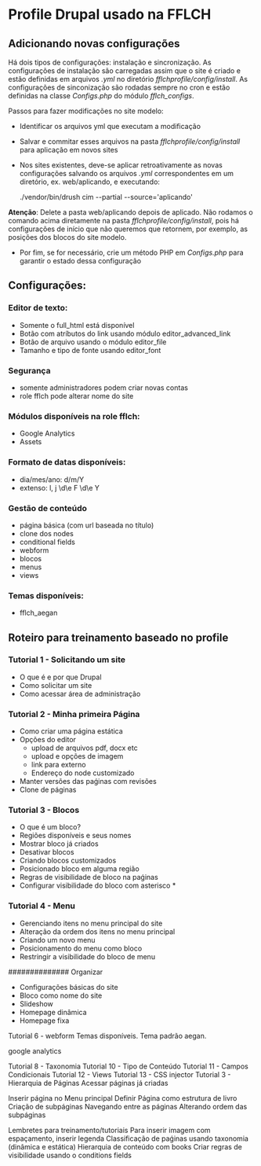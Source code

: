 # Profile Drupal usado na FFLCH

## Adicionando novas configurações

Há dois tipos de configurações: instalação e sincronização.
As configurações de instalação são carregadas assim que o site é criado
e estão definidas em arquivos *.yml* no diretório *fflchprofile/config/install*.
As configurações de sinconização são rodadas sempre no cron e estão
definidas na classe *Configs.php* do módulo *fflch_configs*.

Passos para fazer modificações no site modelo:

 - Identificar os arquivos yml que executam a modificação
 - Salvar e commitar esses arquivos na pasta *fflchprofile/config/install* para aplicação em novos sites 
 - Nos sites existentes, deve-se aplicar retroativamente as novas configurações salvando os arquivos *.yml* correspondentes em um diretório, ex. web/aplicando, e executando:

    ./vendor/bin/drush cim --partial --source='aplicando'

<b>Atenção</b>: Delete a pasta web/aplicando depois de aplicado. Não rodamos o comando acima diretamente na pasta *fflchprofile/config/install*, pois há configurações de início que não queremos que retornem, por exemplo, as posições dos blocos do site modelo.
 - Por fim, se for necessário, crie um método PHP em *Configs.php* para garantir o estado dessa configuração

## Configurações:

### Editor de texto:

 - Somente o full_html está disponível
 - Botão com atríbutos do link usando módulo editor_advanced_link
 - Botão de arquivo usando o módulo editor_file
 - Tamanho e tipo de fonte usando editor_font

### Segurança

 - somente administradores podem criar novas contas
 - role fflch pode alterar nome do site

### Módulos disponíveis na role fflch:

 - Google Analytics
 - Assets

### Formato de datas disponíveis:

 - dia/mes/ano: d/m/Y
 - extenso: l, j \d\e F \d\e Y

### Gestão de conteúdo

 - página básica (com url baseada no título)
 - clone dos nodes
 - conditional fields
 - webform
 - blocos
 - menus
 - views

### Temas disponíveis:

 - fflch_aegan

## Roteiro para treinamento baseado no profile

### Tutorial 1 - Solicitando um site

 - O que é e por que Drupal
 - Como solicitar um site
 - Como acessar área de administração

### Tutorial 2 - Minha primeira Página

 - Como criar uma página estática
 - Opções do editor
   - upload de arquivos pdf, docx etc
   - upload e opções de imagem
   - link para externo
   - Endereço do node customizado
 - Manter versões das paǵinas com revisões
 - Clone de páginas

### Tutorial 3 - Blocos

 - O que é um bloco?
 - Regiões disponíveis e seus nomes
 - Mostrar bloco já criados
 - Desativar blocos
 - Criando blocos customizados
 - Posicionado bloco em alguma região
 - Regras de visibilidade de bloco na paǵinas
 - Configurar visibilidade do bloco com asterisco *

### Tutorial 4 - Menu

 - Gerenciando itens no menu principal do site
 - Alteração da ordem dos itens no menu principal
 - Criando um novo menu
 - Posicionamento do menu como bloco
 - Restringir a visibilidade do bloco de menu


##############  Organizar

 - Configurações básicas do site
 - Bloco como nome do site
 - Slideshow
 - Homepage dinâmica
 - Homepage fixa

Tutorial 6 - webform
Temas disponíveis. Tema padrão aegan.

google analytics

Tutorial 8 - Taxonomia
Tutorial 10 - Tipo de Conteúdo
Tutorial 11 - Campos Condicionais
Tutorial 12 - Views
Tutorial 13 - CSS injector
Tutorial 3 - Hierarquia de Páginas
Acessar páginas já criadas

Inserir página no Menu principal
Definir Página como estrutura de livro
Criação de subpáginas
Navegando entre as páginas
Alterando ordem das subpáginas

Lembretes para treinamento/tutoriais
Para inserir imagem com espaçamento, inserir legenda
Classificação de paǵinas usando taxonomia (dinâmica e estática)
Hierarquia de conteúdo com books
Criar regras de visibilidade usando o conditions fields







